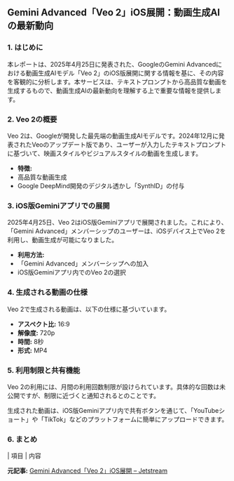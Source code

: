 ## Gemini Advanced「Veo 2」iOS展開：動画生成AIの最新動向

### 1. はじめに

本レポートは、2025年4月25日に発表された、GoogleのGemini Advancedにおける動画生成AIモデル「Veo 2」のiOS版展開に関する情報を基に、その内容を客観的に分析します。本サービスは、テキストプロンプトから高品質な動画を生成するもので、動画生成AIの最新動向を理解する上で重要な情報を提供します。

### 2. Veo 2の概要

Veo 2は、Googleが開発した最先端の動画生成AIモデルです。2024年12月に発表されたVeoのアップデート版であり、ユーザーが入力したテキストプロンプトに基づいて、映画スタイルやビジュアルスタイルの動画を生成します。

* **特徴:**
 * 高品質な動画生成
 * Google DeepMind開発のデジタル透かし「SynthID」の付与

### 3. iOS版Geminiアプリでの展開

2025年4月25日、Veo 2はiOS版Geminiアプリで展開されました。これにより、「Gemini Advanced」メンバーシップのユーザーは、iOSデバイス上でVeo 2を利用し、動画生成が可能になりました。

* **利用方法:**
 * 「Gemini Advanced」メンバーシップへの加入
 * iOS版Geminiアプリ内でのVeo 2の選択

### 4. 生成される動画の仕様

Veo 2で生成される動画は、以下の仕様に基づいています。

* **アスペクト比:** 16:9
* **解像度:** 720p
* **時間:** 8秒
* **形式:** MP4

### 5. 利用制限と共有機能

Veo 2の利用には、月間の利用回数制限が設けられています。具体的な回数は未公開ですが、制限に近づくと通知されるとのことです。

生成された動画は、iOS版Geminiアプリ内で共有ボタンを通じて、「YouTubeショート」や「TikTok」などのプラットフォームに簡単にアップロードできます。

### 6. まとめ

| 項目 | 内容 

**元記事:** [Gemini Advanced「Veo 2」iOS展開 – Jetstream](https://jetstream.blog/archives/198005)